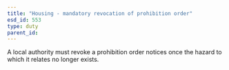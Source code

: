 ```yaml
---
title: "Housing - mandatory revocation of prohibition order"
esd_id: 553
type: duty
parent_id:  
---
```


A local authority must revoke a prohibition order notices once the hazard to which it relates no longer exists.

